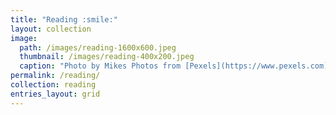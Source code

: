 ```yaml
---
title: "Reading :smile:"
layout: collection
image:
  path: /images/reading-1600x600.jpeg
  thumbnail: /images/reading-400x200.jpeg
  caption: "Photo by Mikes Photos from [Pexels](https://www.pexels.com)"
permalink: /reading/
collection: reading
entries_layout: grid
---
```


